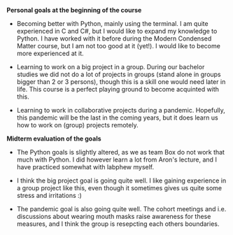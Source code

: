 **Personal goals at the beginning of the course**

- Becoming better with Python, mainly using the terminal. I am quite experienced in C and C#, but I would like to expand my knowledge to Python. I have worked with it before during the Modern Condensed Matter course, but I am not too good at it (yet!). I would like to become more experienced at it. 

- Learning to work on a big project in a group. During our bachelor studies we did not do a lot of projects in groups (stand alone in groups bigger than 2 or 3 persons), though this is a skill one would need later in life. This course is a perfect playing ground to become acquinted with this. 

- Learning to work in collaborative projects during a pandemic. Hopefully, this pandemic will be the last in the coming years, but it does learn us how to work on (group) projects remotely. 

**Midterm evaluation of the goals**

- The Python goals is slightly altered, as we as team Box do not work that much with Python. I did however learn a lot from Aron's lecture, and I have practiced somewhat with labphew myself. 

- I think the big project goal is going quite well. I like gaining experience in a group project like this, even though it sometimes gives us quite some stress and irritations :)

- The pandemic goal is also going quite well. The cohort meetings and i.e. discussions about wearing mouth masks raise awareness for these measures, and I think the group is resepcting each others boundaries. 